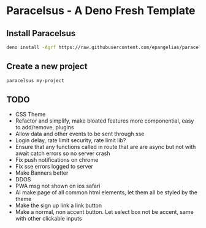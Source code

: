 # Paracelsus - A Deno Fresh Template

## Install Paracelsus

```bash
deno install -Agrf https://raw.githubusercontent.com/epangelias/paracelsus/refs/heads/main/tasks/paracelsus.ts
```

## Create a new project

```bash
paracelsus my-project
```

## TODO

- CSS Theme
- Refactor and simplify, make bloated features more componential, easy to add/remove, plugins
- Allow data and other events to be sent through sse
- Login delay, rate limit security, rate limit lib?
- Ensure that any functions called in route that are are async but not with await catch errors so no server crash
- Fix push notifications on chrome
- Fix sse errors logged to server
- Make Banners better
- DDOS
- PWA msg not shown on ios safari
- AI make page of all common html elements, let them all be styled by the theme
- Make the sign up link a link button
- Make a normal, non accent button. Let select box not be accent, same with other clickable inputs
